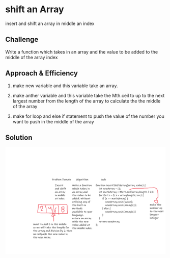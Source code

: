 # shift an Array

insert and shift an array in middle an index

## Challenge

Write a function which takes in an array and the value to be added to the middle of the array index

## Approach & Efficiency

1. make new variable and this variable take an array.

2. make anther variable and this variable take the Mth.ceil to up to the next largest number from the length of the array to calculate the the middle of the array

3. make for loop and else if statement to push the value of the number you want to push in the middle of the array

## Solution

![whiteboard](https://github.com/naeemmusamh/data-structures-and-algorithms/blob/master/array-shift/shift%20array.png?raw=true)